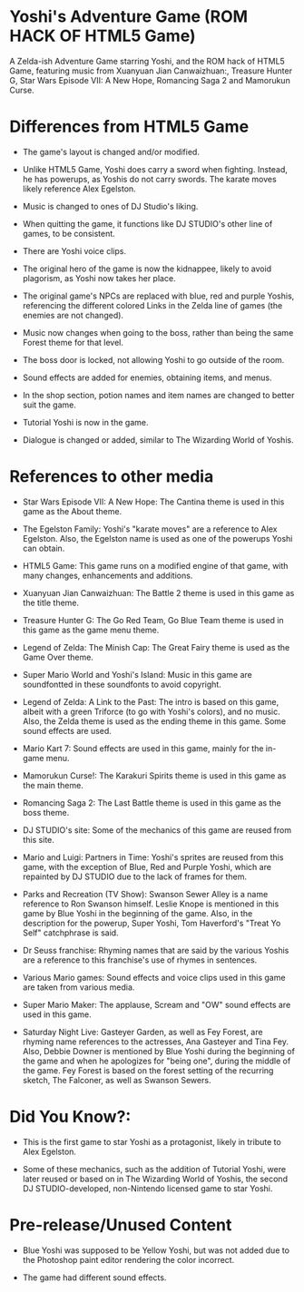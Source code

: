 # Yoshi's Adventure Game (ROM HACK OF HTML5 Game)
A Zelda-ish Adventure Game starring Yoshi, and the ROM hack of HTML5 Game, featuring music
from Xuanyuan Jian Canwaizhuan:, Treasure Hunter G, Star Wars Episode VII: A New Hope, Romancing Saga 2 and Mamorukun Curse.

# Differences from HTML5 Game
- The game's layout is changed and/or modified.

- Unlike HTML5 Game, Yoshi does carry a sword when fighting. Instead, he has powerups, as Yoshis do not carry swords. The karate moves likely reference Alex Egelston.

- Music is changed to ones of DJ Studio's liking.

- When quitting the game, it functions like DJ STUDIO's other line of games, to be consistent.

- There are Yoshi voice clips.

- The original hero of the game is now the kidnappee, likely to avoid plagorism, as Yoshi now takes her place.

- The original game's NPCs are replaced with blue, red and purple Yoshis, referencing the different colored Links in the Zelda line of games (the enemies are not changed).

- Music now changes when going to the boss, rather than being the same Forest theme for that level.

- The boss door is locked, not allowing Yoshi to go outside of the room.

- Sound effects are added for enemies, obtaining items, and menus.

- In the shop section, potion names and item names are changed to better suit the game.

- Tutorial Yoshi is now in the game.

- Dialogue is changed or added, similar to The Wizarding World of Yoshis.

# References to other media

- Star Wars Episode VII: A New Hope: The Cantina theme is used in this game as the About theme.

- The Egelston Family: Yoshi's "karate moves" are a reference to Alex Egelston. Also, the Egelston name is used as one of the powerups Yoshi can obtain.

- HTML5 Game: This game runs on a modified engine of that game, with many changes, enhancements and additions.

- Xuanyuan Jian Canwaizhuan: The Battle 2 theme is used in this game as the title theme.

- Treasure Hunter G: The Go Red Team, Go Blue Team theme is used in this game as the game menu theme.

- Legend of Zelda: The Minish Cap: The Great Fairy theme is used as the Game Over theme.

- Super Mario World and Yoshi's Island: Music in this game are soundfontted in these soundfonts to avoid copyright.

- Legend of Zelda: A Link to the Past: The intro is based on this game, albeit with a green Triforce (to go with Yoshi's colors), and no music. Also, the Zelda theme is used as the ending theme in this game. Some sound effects are used.

- Mario Kart 7: Sound effects are used in this game, mainly for the in-game menu.

- Mamorukun Curse!: The Karakuri Spirits theme is used in this game as the main theme.

- Romancing Saga 2: The Last Battle theme is used in this game as the boss theme.

- DJ STUDIO's site: Some of the mechanics of this game are reused from this site.

- Mario and Luigi: Partners in Time: Yoshi's sprites are reused from this game, with the exception of Blue, Red and Purple Yoshi, which are repainted by DJ STUDIO due to the lack of frames for them.

- Parks and Recreation (TV Show): Swanson Sewer Alley is a name reference to Ron Swanson himself. Leslie Knope is mentioned in this game by Blue Yoshi in the beginning of the game. Also, in the description for the powerup, Super Yoshi, Tom Haverford's "Treat Yo Self" catchphrase is said.

- Dr Seuss franchise: Rhyming names that are said by the various Yoshis are a reference to this franchise's use of rhymes in sentences.

- Various Mario games: Sound effects and voice clips used in this game are taken from various media.

- Super Mario Maker: The applause, Scream and "OW" sound effects are used in this game.

- Saturday Night Live: Gasteyer Garden, as well as Fey Forest, are rhyming name references to the actresses, Ana Gasteyer and Tina Fey.  Also, Debbie Downer is mentioned by Blue Yoshi during the beginning of the game and when he apologizes for "being one", during the middle of the game. Fey Forest is based on the forest setting of the recurring sketch, The Falconer, as well as Swanson Sewers.

# Did You Know?:

- This is the first game to star Yoshi as a protagonist, likely in tribute to Alex Egelston.

- Some of these mechanics, such as the addition of Tutorial Yoshi, were later reused or based on in The Wizarding World of Yoshis, the second DJ STUDIO-developed, non-Nintendo licensed game to star Yoshi.

# Pre-release/Unused Content

- Blue Yoshi was supposed to be Yellow Yoshi, but was not added due to the Photoshop paint editor rendering the color incorrect. 

- The game had different sound effects.

